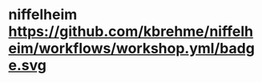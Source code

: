 # niffelheim                                                                                    https://github.com/kbrehme/niffelheim/workflows/workshop.yml/badge.svg
